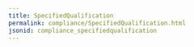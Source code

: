 ```yaml
---
title: SpecifiedQualification
permalink: compliance/SpecifiedQualification.html
jsonid: compliance_specifiedqualification
---
```


